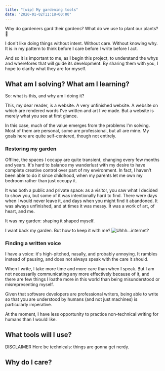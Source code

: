 ```yaml
---
title: "[wip] My gardening tools"
date: "2020-01-02T11:18+00:00"
---
```

Why do gardeners gard their gardens? What do we use to plant our plants? :thinking:
<!-- / -->
I don't like doing things without intent. Without care. Without knowing why. It is in my pattern to think before I care before I write before I act.

And so it is important to me, as I begin this project, to understand the whys and wherefores that will guide its development. By sharing them with you, I hope to clarify what they are for myself.

## What am I solving? What am I learning?
So: what is this, and why am I doing it?

This, my dear reader, is a website. A very unfinished website. A website on which are rendered words I've written and art I've made. But a website is merely what you see at first glance.

In this case, much of the value emerges from the problems I'm solving. Most of them are personal, some are professional, but all are mine. My goals here are quite self-centered, though not entirely.

### Restoring my garden
Offline, the spaces I occupy are quite transient, changing every few months and years. It's hard to balance my wanderlust with my desire to have complete creative control over part of my environment. In fact, I haven't been able to do it since childhood, when my parents let me own my bedroom rather than just occupy it.

It was both a public and private space: as a visitor, you saw what I decided to show you, but some of it was intentionally hard to find. There were days when I would never leave it, and days when you might find it abandoned. It was always unfinished, and at times it was messy. It was a work of art, of heart, and me.

It was my garden: shaping it shaped myself.

I want back my garden. But how to keep it with me?
![Uhhh...internet?](https://media1.tenor.com/images/c2a2acfcf069c70e954652e537467262/tenor.gif?itemid=4277727)


<!--
#### MAYBE PUT THIS IN THE "WHAT TOOLS?" SECTION?
[insert The Fairly Odd Parents reference image]
Uhhhh....internet?

In my world, the internet is omnipresent. Interspace is cheap and portable and accessible. It sounds like a great place to start a public garden.

As a denizen of the internet, everyone starts out wearing a mask, and there is total freedom if you never wear the same mask twice. But if I want others to know whose garden they are visiting, then at times I must be willing to wear the same mask, willing to provide a consistent persona in a globally accessible space.

And for a person working professionally in art and tech, such a persona is a valuable asset if it is an accurate representation of yourself to some extent, and not a complete fabrication: it provides coherence in your public works and words, giving others a chance to form an opinion of you without ever meeting you. A bit scary, frankly, but only because of the limited control you have over the opinions that are formed.

In my mind, a garden is a perfect way to encourage others to explore what I care about, what I can do, and how I do it.

-->

### Finding a written voice
I have a voice: it's high-pitched, nasally, and probably annoying. It rambles instead of pausing, and does not always speak with the care it should.

When I write, I take more time and more care than when I speak. But I am not necessarily communicating any more effectively because of it, and there are few things I loathe more in this world than being misunderstood or misrepresenting myself.

Given that software developers are professional writers, being able to write so that you are understood by humans (and not just machines) is particularly imperative.

At the moment, I have less opportunity to practice non-technical writing for humans than I would like.

## What tools will I use?
DISCLAIMER Here be technicals: things are gonna get nerdy.
## Why do I care?

<!--
UNCATEGORIZED ANSWERS TO THE ABOVE
* professional portfolio (art and tech)
* grow my brand
* a place to showcase personal achievements
* an evergreen tree to constantly grow and improve and engage with
* learn to set and meet personal goals
* a work of art, not a product of tech
* a digital business card
* a experiment in web design and typography
* I want people to get an impression of craftsmanship and Quality, to feel curious and want to explore


---- MY COMMENT FROM DEV.TO (slightly adjusted): https://dev.to/dabrady/comment/j3oi
I don't have much experience with web development or web technologies, and decided to build a personal website to help me get familiar with some.

There were a few things I considered when choosing how to pursue this, and thus how to limit decisions.

## Off-the-shelf, or hand-rolled?
Since the main goal of this garden is to help me in my technical growth, I wanted to roll my own site instead of using a site building service like [WIX](https://wix.com) or [Squarespace](https://squarespace.com).

But I've been developing software professionally for 5 years now (and unprofessionally for a few more than that) and I've grown to appreciate the idea of "don't reinvent the wheel unless you need to" and of "separating your concerns", so I wanted my tech stack to include cutting-edge web development technologies and allow me to separate my content from my structure from my design from my behavior.

In short, I wanted to develop my site like I would any other bit of software, and so I went looking for a nice blend of power, speed, size, and flexibility.

I quickly decided that using a static site generator was something I wanted: it offered the ability to develop my site like an application, but serve it without all the baggage. I narrowed my decision down to four:

- Jekyll
- Hakyll
- Gatsby
- Hugo

In the end, all seemed great for my use case; I chose Gatsby because it didn't require knowledge of anything beyond JavaScript, HTML, and CSS: the fundamental languages of the web.

Learning to speak those was my overall goal, and I was worried that if I chose Jekyll or Hakyll I'd get lost in the weeds of learning Ruby and Haskell (feats I'm trying to consider "out of scope" for this project).

In the end, I eliminated Hugo because as a product, it felt like it was trying to be too much. I value essentialism: Gatsby had a kernel and allowed extension via plugins, like my favorite text editors; while Hugo seemed to have a lot of useful features that I would never use baked in, which meant sooner or later I'd trip over them.

I haven't made much progress on my site itself, but I've learned a ton about how a website can work already. Gatsby has been a joy to work with so far.
-->
